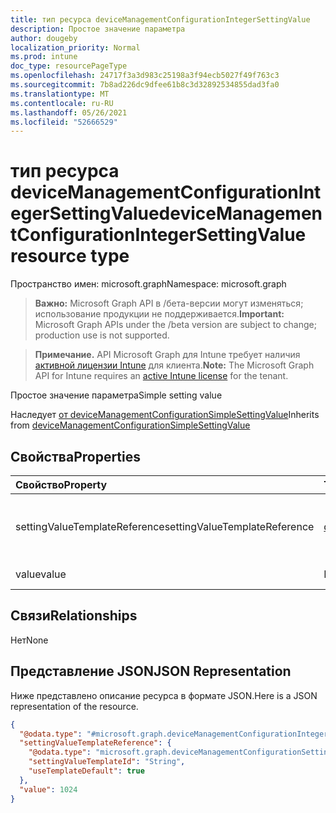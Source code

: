 ```yaml
---
title: тип ресурса deviceManagementConfigurationIntegerSettingValue
description: Простое значение параметра
author: dougeby
localization_priority: Normal
ms.prod: intune
doc_type: resourcePageType
ms.openlocfilehash: 24717f3a3d983c25198a3f94ecb5027f49f763c3
ms.sourcegitcommit: 7b8ad226dc9dfee61b8c3d32892534855dad3fa0
ms.translationtype: MT
ms.contentlocale: ru-RU
ms.lasthandoff: 05/26/2021
ms.locfileid: "52666529"
---
```

# <a name="devicemanagementconfigurationintegersettingvalue-resource-type"></a><span data-ttu-id="766b9-103">тип ресурса deviceManagementConfigurationIntegerSettingValue</span><span class="sxs-lookup"><span data-stu-id="766b9-103">deviceManagementConfigurationIntegerSettingValue resource type</span></span>

<span data-ttu-id="766b9-104">Пространство имен: microsoft.graph</span><span class="sxs-lookup"><span data-stu-id="766b9-104">Namespace: microsoft.graph</span></span>

> <span data-ttu-id="766b9-105">**Важно:** Microsoft Graph API в /бета-версии могут изменяться; использование продукции не поддерживается.</span><span class="sxs-lookup"><span data-stu-id="766b9-105">**Important:** Microsoft Graph APIs under the /beta version are subject to change; production use is not supported.</span></span>

> <span data-ttu-id="766b9-106">**Примечание.** API Microsoft Graph для Intune требует наличия [активной лицензии Intune](https://go.microsoft.com/fwlink/?linkid=839381) для клиента.</span><span class="sxs-lookup"><span data-stu-id="766b9-106">**Note:** The Microsoft Graph API for Intune requires an [active Intune license](https://go.microsoft.com/fwlink/?linkid=839381) for the tenant.</span></span>

<span data-ttu-id="766b9-107">Простое значение параметра</span><span class="sxs-lookup"><span data-stu-id="766b9-107">Simple setting value</span></span>


<span data-ttu-id="766b9-108">Наследует [от deviceManagementConfigurationSimpleSettingValue](../resources/intune-deviceconfigv2-devicemanagementconfigurationsimplesettingvalue.md)</span><span class="sxs-lookup"><span data-stu-id="766b9-108">Inherits from [deviceManagementConfigurationSimpleSettingValue](../resources/intune-deviceconfigv2-devicemanagementconfigurationsimplesettingvalue.md)</span></span>

## <a name="properties"></a><span data-ttu-id="766b9-109">Свойства</span><span class="sxs-lookup"><span data-stu-id="766b9-109">Properties</span></span>
|<span data-ttu-id="766b9-110">Свойство</span><span class="sxs-lookup"><span data-stu-id="766b9-110">Property</span></span>|<span data-ttu-id="766b9-111">Тип</span><span class="sxs-lookup"><span data-stu-id="766b9-111">Type</span></span>|<span data-ttu-id="766b9-112">Описание</span><span class="sxs-lookup"><span data-stu-id="766b9-112">Description</span></span>|
|:---|:---|:---|
|<span data-ttu-id="766b9-113">settingValueTemplateReference</span><span class="sxs-lookup"><span data-stu-id="766b9-113">settingValueTemplateReference</span></span>|[<span data-ttu-id="766b9-114">deviceManagementConfigurationSettingValueTemplateReference</span><span class="sxs-lookup"><span data-stu-id="766b9-114">deviceManagementConfigurationSettingValueTemplateReference</span></span>](../resources/intune-deviceconfigv2-devicemanagementconfigurationsettingvaluetemplatereference.md)|<span data-ttu-id="766b9-115">Настройка ссылки шаблона значений, унаследованной от [deviceManagementConfigurationSettingValue](../resources/intune-deviceconfigv2-devicemanagementconfigurationsettingvalue.md)</span><span class="sxs-lookup"><span data-stu-id="766b9-115">Setting value template reference Inherited from [deviceManagementConfigurationSettingValue](../resources/intune-deviceconfigv2-devicemanagementconfigurationsettingvalue.md)</span></span>|
|<span data-ttu-id="766b9-116">value</span><span class="sxs-lookup"><span data-stu-id="766b9-116">value</span></span>|<span data-ttu-id="766b9-117">Int32</span><span class="sxs-lookup"><span data-stu-id="766b9-117">Int32</span></span>|<span data-ttu-id="766b9-118">Значение параметра integer.</span><span class="sxs-lookup"><span data-stu-id="766b9-118">Value of the integer setting.</span></span>|

## <a name="relationships"></a><span data-ttu-id="766b9-119">Связи</span><span class="sxs-lookup"><span data-stu-id="766b9-119">Relationships</span></span>
<span data-ttu-id="766b9-120">Нет</span><span class="sxs-lookup"><span data-stu-id="766b9-120">None</span></span>

## <a name="json-representation"></a><span data-ttu-id="766b9-121">Представление JSON</span><span class="sxs-lookup"><span data-stu-id="766b9-121">JSON Representation</span></span>
<span data-ttu-id="766b9-122">Ниже представлено описание ресурса в формате JSON.</span><span class="sxs-lookup"><span data-stu-id="766b9-122">Here is a JSON representation of the resource.</span></span>
<!-- {
  "blockType": "resource",
  "@odata.type": "microsoft.graph.deviceManagementConfigurationIntegerSettingValue"
}
-->
``` json
{
  "@odata.type": "#microsoft.graph.deviceManagementConfigurationIntegerSettingValue",
  "settingValueTemplateReference": {
    "@odata.type": "microsoft.graph.deviceManagementConfigurationSettingValueTemplateReference",
    "settingValueTemplateId": "String",
    "useTemplateDefault": true
  },
  "value": 1024
}
```




